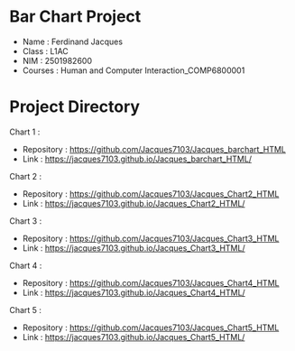 # Bar Chart Project
- Name : Ferdinand Jacques
- Class : L1AC
- NIM : 2501982600
- Courses : Human and Computer Interaction_COMP6800001

# Project Directory
Chart 1 :
- Repository : https://github.com/Jacques7103/Jacques_barchart_HTML
- Link : https://jacques7103.github.io/Jacques_barchart_HTML/

Chart 2 :
- Repository : https://github.com/Jacques7103/Jacques_Chart2_HTML
- Link : https://jacques7103.github.io/Jacques_Chart2_HTML/

Chart 3 :
- Repository : https://github.com/Jacques7103/Jacques_Chart3_HTML
- Link : https://jacques7103.github.io/Jacques_Chart3_HTML/

Chart 4 :
- Repository : https://github.com/Jacques7103/Jacques_Chart4_HTML
- Link : https://jacques7103.github.io/Jacques_Chart4_HTML/

Chart 5 :
- Repository : https://github.com/Jacques7103/Jacques_Chart5_HTML
- Link : https://jacques7103.github.io/Jacques_Chart5_HTML/
